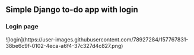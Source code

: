 <h2>Simple Django to-do app with login</h2>

<h3>Login page</h3>
![login](https://user-images.githubusercontent.com/78927284/157767831-38be6c9f-0102-4eca-a6f4-37c327d4c827.png)


